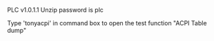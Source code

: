 PLC v1.0.1.1
Unzip password is plc

Type 'tonyacpi' in command box to open the test function "ACPI Table dump" 
